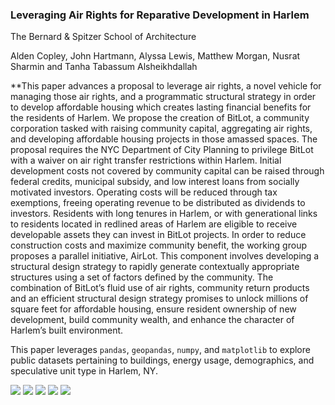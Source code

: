 ### Leveraging Air Rights for Reparative Development in Harlem
The Bernard & Spitzer School of Architecture

Alden Copley, John Hartmann, Alyssa Lewis, Matthew Morgan, Nusrat Sharmin and Tanha Tabassum Alsheikhdallah


**This paper advances a proposal to leverage air rights, a novel vehicle for managing those air rights, and a programmatic structural strategy in order to develop affordable housing which creates lasting financial benefits for the residents of Harlem. We propose the creation of BitLot, a community corporation tasked with raising community capital, aggregating air rights, and developing affordable housing projects in those amassed spaces. The proposal requires the NYC Department of City Planning to privilege BitLot with a waiver on air right transfer restrictions within Harlem. Initial development costs not covered by community capital can be raised through federal credits, municipal subsidy, and low interest loans from socially motivated investors. Operating costs will be reduced through tax exemptions, freeing operating revenue to be distributed as dividends to investors. Residents with long tenures in Harlem, or with generational links to residents located in redlined areas of Harlem are eligible to receive developable assets they can invest in BitLot projects. In order to reduce construction costs and maximize community benefit, the working group proposes a parallel initiative, AirLot. This component involves developing a structural design strategy to rapidly generate contextually appropriate structures using a set of factors defined by the community. The combination of BitLot’s fluid use of air rights, community return products and an efficient structural design strategy promises to unlock millions of square feet for affordable housing, ensure resident ownership of new development, build community wealth, and enhance the character of Harlem’s built environment. 

This paper leverages ```pandas```, ```geopandas```, ```numpy```, and ```matplotlib``` to explore public datasets pertaining to buildings, energy usage, demographics, and speculative unit type in Harlem, NY.


![](https://github.com/tanhata/HarlemAirRights/blob/main/buildinggh1.gif)
![](https://github.com/tanhata/HarlemAirRights/blob/main/buildinggh2.gif)
![](https://github.com/tanhata/HarlemAirRights/blob/main/Slider_window%202.gif)
![](https://github.com/tanhata/HarlemAirRights/blob/main/Zoning%20Final%20Presentation_Page_19.jpg)
![](https://github.com/tanhata/HarlemAirRights/blob/main/Zoning%20Final%20Presentation_Page_20.jpg)

